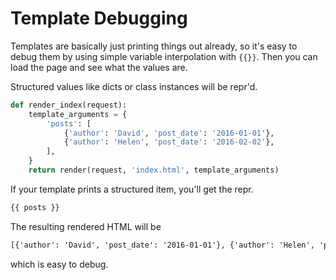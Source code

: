 # Template Debugging

Templates are basically just printing things out already, so it's easy to debug them by using simple variable interpolation with `{{}}`.
Then you can load the page and see what the values are.

Structured values like dicts or class instances will be repr'd.

```py
def render_index(request):
    template_arguments = {
        'posts': [
            {'author': 'David', 'post_date': '2016-01-01'},
            {'author': 'Helen', 'post_date': '2016-02-02'},
        ],
    }
    return render(request, 'index.html', template_arguments)
```

If your template prints a structured item, you'll get the repr.

```html
{{ posts }}
```

The resulting rendered HTML will be

```html
[{'author': 'David', 'post_date': '2016-01-01'}, {'author': 'Helen', 'post_date': '2016-02-02'}]
```

which is easy to debug.
